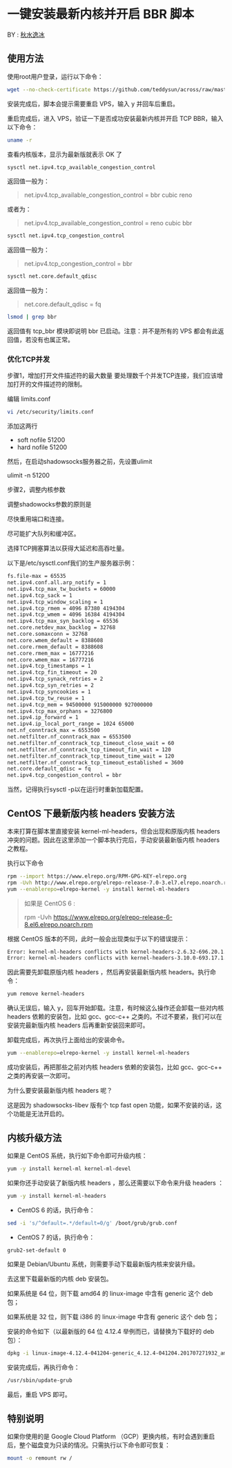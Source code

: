 # 一键安装最新内核并开启 BBR 脚本

BY : [秋水逸冰](https://teddysun.com/489.html)

## 使用方法

使用root用户登录，运行以下命令：

```bash
wget --no-check-certificate https://github.com/teddysun/across/raw/master/bbr.sh && chmod +x bbr.sh && ./bbr.sh
```

安装完成后，脚本会提示需要重启 VPS，输入 y 并回车后重启。

重启完成后，进入 VPS，验证一下是否成功安装最新内核并开启 TCP BBR，输入以下命令：

```bash
uname -r
```

查看内核版本，显示为最新版就表示 OK 了

```bash
sysctl net.ipv4.tcp_available_congestion_control
```

返回值一般为：

> net.ipv4.tcp_available_congestion_control = bbr cubic reno

或者为：

> net.ipv4.tcp_available_congestion_control = reno cubic bbr

```bash
sysctl net.ipv4.tcp_congestion_control
```

返回值一般为：

> net.ipv4.tcp_congestion_control = bbr

```bash
sysctl net.core.default_qdisc
```

返回值一般为：

> net.core.default_qdisc = fq

```bash
lsmod | grep bbr
```

返回值有 tcp_bbr 模块即说明 bbr 已启动。注意：并不是所有的 VPS 都会有此返回值，若没有也属正常。

### 优化TCP并发

步骤1，增加打开文件描述符的最大数量
要处理数千个并发TCP连接，我们应该增加打开的文件描述符的限制。

编辑 limits.conf

```bash
vi /etc/security/limits.conf
```

添加这两行

* soft nofile 51200
* hard nofile 51200

然后，在启动shadowsocks服务器之前，先设置ulimit

ulimit -n 51200

步骤2，调整内核参数

调整shadowocks参数的原则是

尽快重用端口和连接。

尽可能扩大队列和缓冲区。

选择TCP拥塞算法以获得大延迟和高吞吐量。

以下是/etc/sysctl.conf我们的生产服务器示例：

```bash
fs.file-max = 65535
net.ipv4.conf.all.arp_notify = 1
net.ipv4.tcp_max_tw_buckets = 60000
net.ipv4.tcp_sack = 1
net.ipv4.tcp_window_scaling = 1
net.ipv4.tcp_rmem = 4096 87380 4194304
net.ipv4.tcp_wmem = 4096 16384 4194304
net.ipv4.tcp_max_syn_backlog = 65536
net.core.netdev_max_backlog = 32768
net.core.somaxconn = 32768
net.core.wmem_default = 8388608
net.core.rmem_default = 8388608
net.core.rmem_max = 16777216
net.core.wmem_max = 16777216
net.ipv4.tcp_timestamps = 1
net.ipv4.tcp_fin_timeout = 20
net.ipv4.tcp_synack_retries = 2
net.ipv4.tcp_syn_retries = 2
net.ipv4.tcp_syncookies = 1
net.ipv4.tcp_tw_reuse = 1
net.ipv4.tcp_mem = 94500000 915000000 927000000
net.ipv4.tcp_max_orphans = 3276800
net.ipv4.ip_forward = 1
net.ipv4.ip_local_port_range = 1024 65000
net.nf_conntrack_max = 6553500
net.netfilter.nf_conntrack_max = 6553500
net.netfilter.nf_conntrack_tcp_timeout_close_wait = 60
net.netfilter.nf_conntrack_tcp_timeout_fin_wait = 120
net.netfilter.nf_conntrack_tcp_timeout_time_wait = 120
net.netfilter.nf_conntrack_tcp_timeout_established = 3600
net.core.default_qdisc = fq
net.ipv4.tcp_congestion_control = bbr
```

当然，记得执行sysctl -p以在运行时重新加载配置。

## CentOS 下最新版内核 headers 安装方法

本来打算在脚本里直接安装 kernel-ml-headers，但会出现和原版内核 headers 冲突的问题。因此在这里添加一个脚本执行完后，手动安装最新版内核 headers 之教程。

执行以下命令

```bash
rpm --import https://www.elrepo.org/RPM-GPG-KEY-elrepo.org
rpm -Uvh http://www.elrepo.org/elrepo-release-7.0-3.el7.elrepo.noarch.rpm
yum --enablerepo=elrepo-kernel -y install kernel-ml-headers
```

> 如果是 CentOS 6 :
> 
> rpm -Uvh https://www.elrepo.org/elrepo-release-6-8.el6.elrepo.noarch.rpm

根据 CentOS 版本的不同，此时一般会出现类似于以下的错误提示：

```bash
Error: kernel-ml-headers conflicts with kernel-headers-2.6.32-696.20.1.el6.x86_64
Error: kernel-ml-headers conflicts with kernel-headers-3.10.0-693.17.1.el7.x86_64
```

因此需要先卸载原版内核 headers ，然后再安装最新版内核 headers。执行命令：

```bash
yum remove kernel-headers
```

确认无误后，输入 y，回车开始卸载。注意，有时候这么操作还会卸载一些对内核 headers 依赖的安装包，比如 gcc、gcc-c++ 之类的。不过不要紧，我们可以在安装完最新版内核 headers 后再重新安装回来即可。

卸载完成后，再次执行上面给出的安装命令。

```bash
yum --enablerepo=elrepo-kernel -y install kernel-ml-headers
```

成功安装后，再把那些之前对内核 headers 依赖的安装包，比如 gcc、gcc-c++ 之类的再安装一次即可。

为什么要安装最新版内核 headers 呢？

这是因为 shadowsocks-libev 版有个 tcp fast open 功能，如果不安装的话，这个功能是无法开启的。

## 内核升级方法

如果是 CentOS 系统，执行如下命令即可升级内核：

```bash
yum -y install kernel-ml kernel-ml-devel
```

如果你还手动安装了新版内核 headers ，那么还需要以下命令来升级 headers ：

```bash
yum -y install kernel-ml-headers
```

- CentOS 6 的话，执行命令：

```bash
sed -i 's/^default=.*/default=0/g' /boot/grub/grub.conf
```

- CentOS 7 的话，执行命令：

```bash
grub2-set-default 0
```

如果是 Debian/Ubuntu 系统，则需要手动下载最新版内核来安装升级。

去这里下载最新版的内核 deb 安装包。

如果系统是 64 位，则下载 amd64 的 linux-image 中含有 generic 这个 deb 包；

如果系统是 32 位，则下载 i386 的 linux-image 中含有 generic 这个 deb 包；

安装的命令如下（以最新版的 64 位 4.12.4 举例而已，请替换为下载好的 deb 包）：

```bash
dpkg -i linux-image-4.12.4-041204-generic_4.12.4-041204.201707271932_amd64.deb
```

安装完成后，再执行命令：

```bash
/usr/sbin/update-grub
```

最后，重启 VPS 即可。

## 特别说明

如果你使用的是 Google Cloud Platform （GCP）更换内核，有时会遇到重启后，整个磁盘变为只读的情况。只需执行以下命令即可恢复：

```bash
mount -o remount rw /
```